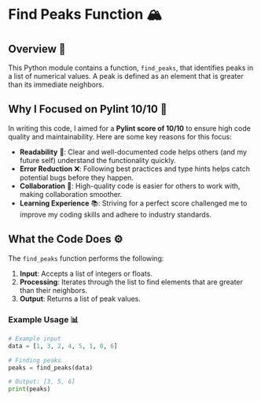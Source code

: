 # Find Peaks Function 🏔️

## Overview 🌟

This Python module contains a function, `find_peaks`, that identifies peaks in a list of numerical values. A peak is defined as an element that is greater than its immediate neighbors.

## Why I Focused on Pylint 10/10 📝

In writing this code, I aimed for a **Pylint score of 10/10** to ensure high code quality and maintainability. Here are some key reasons for this focus:

- **Readability** 📖: Clear and well-documented code helps others (and my future self) understand the functionality quickly.
- **Error Reduction** ❌: Following best practices and type hints helps catch potential bugs before they happen.
- **Collaboration** 🤝: High-quality code is easier for others to work with, making collaboration smoother.
- **Learning Experience** 📚: Striving for a perfect score challenged me to improve my coding skills and adhere to industry standards.

## What the Code Does ⚙️

The `find_peaks` function performs the following:

1. **Input**: Accepts a list of integers or floats.
2. **Processing**: Iterates through the list to find elements that are greater than their neighbors.
3. **Output**: Returns a list of peak values.

### Example Usage 📊

```python
# Example input
data = [1, 3, 2, 4, 5, 1, 0, 6]

# Finding peaks
peaks = find_peaks(data)

# Output: [3, 5, 6]
print(peaks)
